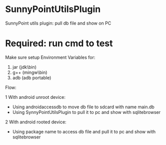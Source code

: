 # SunnyPointUtilsPlugin
SunnyPoint utils plugin: pull db file and show on PC

# Required: run cmd to test 
Make sure setup Environment Variables for:

1. jar (jdk\bin)
2. g++ (mingw\bin)
3. adb (adb portable)

Flow: 

1 With android unroot device:
+ Using androidaccessdb to move db file to sdcard with name main.db
+ Using SynnyPointUtilsPlugin to pull it to pc and show with sqlitebrowser

2 With android rooted device:
+ Using package name to access db file and pull it to pc and show with sqlitebrowser

